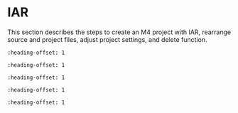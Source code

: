# IAR

This section describes the steps to create an M4 project with IAR, rearrange source and project files, adjust project settings, and delete function.


```{include} ../topics/create_an_m4_project_001.md
:heading-offset: 1
```

```{include} ../topics/rearrange_source_files_001.md
:heading-offset: 1
```

```{include} ../topics/rearrange_project_files_001.md
:heading-offset: 1
```

```{include} ../topics/adjust_project_settings_001.md
:heading-offset: 1
```

```{include} ../topics/delete_function_001.md
:heading-offset: 1
```

